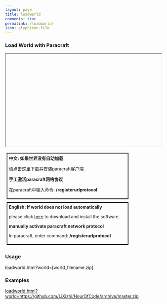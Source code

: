 ```yaml
---
layout: page
title: loadworld
comments: true
permalink: /loadworld/
icon: glyphicon-file
---
```


<script>
function getRequests() {
    var s1 = location.search.substring(1, location.search.length).split('&'),
        r = {}, s2, i;
    for (i = 0; i < s1.length; i += 1) {
        s2 = s1[i].split('=');
        r[decodeURIComponent(s2[0]).toLowerCase()] = decodeURIComponent(s2[1]);
    }
    return r;
};
function LoadWorld(){
    var QueryString = getRequests();
    if(QueryString["world"]){
        var url = "paracraft://cmd/loadworld " + QueryString["world"];
        document.getElementById('myframe').src = url;
        document.getElementById('url').innerHTML = url;
    }
}
$(LoadWorld);
</script>

<h3>Load World with Paracraft</h3>
<div id="url"></div>
<p>
    <iframe id="myframe" width="100%" height="300px">
        loadworld.html?world=111.zip
    </iframe>
</p>
<div style="clear:both"></div>
<div style="float:left;min-width:380px;padding:5px;margin:5px;border :2px solid black;">
    <b>中文: 如果世界没有自动加载</b>
    <p>
        请点击<a href="http://www.paracraft.cn/">这里</a>下载并安装paracraft客户端.
    </p>
    <b>手工激活paracraft网络协议</b>
    <p>
        在paracraft中输入命令: <b>/registerurlprotocol</b>
    </p>
</div>
<div style="float:left;min-width:380px;padding:5px;margin:5px;border :2px solid black;">
    <b>English: If world does not load automatically</b>
    <p>
        please click <a href="http://www.paracraft.cn/">here</a> to download and install the software.
    </p>
    <b>manually activate paracraft network protocol </b>
    <p>
        In paracraft, enter command: <b>/registerurlprotocol</b>
    </p>
</div>
<div style="clear:both"></div>
<h3>Usage</h3>
<p>
    loadworld.html?world=[world_filename.zip]
</p>
<h3>Examples</h3>
<p>
    <a href="?world=https://github.com/LiXizhi/HourOfCode/archive/master.zip">loadworld.html?world=https://github.com/LiXizhi/HourOfCode/archive/master.zip</a>
</p>